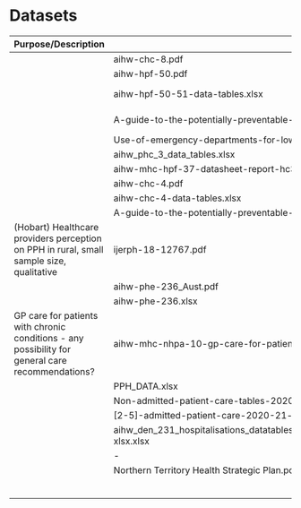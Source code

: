 # Datasets

| Purpose/Description | File | Source URL|
|---|---|---|
|| aihw-chc-8.pdf|https://www.aihw.gov.au/reports/health-care-quality-performance/factors-hospitalisations-chronic-conditions/summary|
||aihw-hpf-50.pdf|https://www.aihw.gov.au/reports/primary-health-care/disparities-in-potentially-preventable-hospitalisations-australia/summary|
||aihw-hpf-50-51-data-tables.xlsx|https://www.aihw.gov.au/reports/primary-health-care/disparities-in-potentially-preventable-hospitalisations-exploring-the-data/data|
||A-guide-to-the-potentially-preventable-hospitalisations-indicator-in-Australia.pdf|https://www.safetyandquality.gov.au/sites/default/files/migrated/A-guide-to-the-potentially-preventable-hospitalisations-indicator-in-Australia.pdf|
||Use-of-emergency-departments-for-lower-urgency-care-2015-16-to-2018-19.pdf|https://www.aihw.gov.au/reports/primary-health-care/use-of-ed-for-lower-urgency-care-2018-19/contents/about|
||aihw_phc_3_data_tables.xlsx|https://www.aihw.gov.au/reports/primary-health-care/use-of-ed-for-lower-urgency-care-2018-19/data|
||aihw-mhc-hpf-37-datasheet-report-hc35.xlsx|https://www.aihw.gov.au/reports/hospitals/potentially-preventable-hospitalisations-2015-16/data|
||aihw-chc-4.pdf|https://www.aihw.gov.au/reports/primary-health-care/coordination-of-health-care-experiences-barriers/summary|
||aihw-chc-4-data-tables.xlsx|https://www.aihw.gov.au/reports/primary-health-care/coordination-of-health-care-experiences-barriers/data|
||A-guide-to-the-potentially-preventable-hospitalisations-indicator-in-Australia.pdf|https://www.aihw.gov.au/reports/primary-health-care/potentially-preventable-hospitalisations/contents/about|
|(Hobart) Healthcare providers perception on PPH in rural, small sample size, qualitative |ijerph-18-12767.pdf|https://www.ncbi.nlm.nih.gov/pmc/articles/PMC8656793/|
||aihw-phe-236_Aust.pdf|https://www.aihw.gov.au/reports/immunisation/vaccine-preventable-diseases/contents/fact-sheets|
||aihw-phe-236.xlsx|https://www.aihw.gov.au/reports/immunisation/vaccine-preventable-diseases/data|
|GP care for patients with chronic conditions - any possibility for general care recommendations?|aihw-mhc-nhpa-10-gp-care-for-patients-chronic-conditions-2009-2013-report-dec-2014.pdf|https://www.aihw.gov.au/reports/primary-health-care/gp-care-patients-chronic-conditions-2009-2013/contents/summary|
||PPH_DATA.xlsx|https://phidu.torrens.edu.au/social-health-atlases/topic-atlas/pph#potentially-preventable-hospitalisations-atlas-data|
||Non-admitted-patient-care-tables-2020-21.xls|https://www.aihw.gov.au/reports-data/myhospitals/content/data-downloads|
||[2-5]-admitted-patient-care-2020-21-tables-*.xlsx|https://www.aihw.gov.au/reports-data/myhospitals/content/data-downloads|
||aihw_den_231_hospitalisations_datatables_oralhealthanddentalcareinaustralia_tranche_5_17032022-xlsx.xlsx|https://www.aihw.gov.au/reports/dental-oral-health/oral-health-and-dental-care-in-australia/data|
||-|https://health.nt.gov.au/professionals/aboriginal-and-torres-strait-islander-health|
||Northern Territory Health Strategic Plan.pdf|https://digitallibrary.health.nt.gov.au/prodjspui/bitstream/10137/2729/3/Northern%20Territory%20Health%20Strategic%20Plan.pdf|
||||
||||
||||
||||
||||
||||
